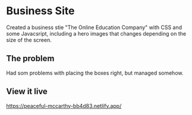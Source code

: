 # Business Site

Created a business stie "The Online Education Company" with CSS and some Javacsript, including a hero images that changes depending on the size of the screen.

## The problem

Had som problems with placing the boxes right, but managed somehow.

## View it live
https://peaceful-mccarthy-bb4d83.netlify.app/
